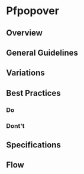 # Pfpopover

## Overview

## General Guidelines

## Variations

## Best Practices

### Do

### Dont't

## Specifications

## Flow
